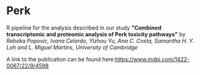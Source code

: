 # Perk
R pipeline for the analysis described in our study **"Combined transcriptomic and proteomic analysis of Perk toxicity pathways"** by
*Rebeka Popovic, Ivana Celardo, Yizhou Yu, Ana C. Costa, Samantha H. Y. Loh and L. Miguel Martins, University of Cambridge*

A link to the publication can be found here:https://www.mdpi.com/1422-0067/22/9/4598

